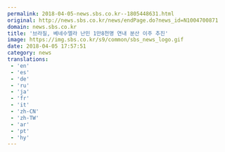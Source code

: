 ```yaml
---
permalink: 2018-04-05-news.sbs.co.kr--1805448631.html
original: http://news.sbs.co.kr/news/endPage.do?news_id=N1004700871
domain: news.sbs.co.kr
title: '브라질, 베네수엘라 난민 1만8천명 연내 분산 이주 추진'
image: https://img.sbs.co.kr/s9/common/sbs_news_logo.gif
date: 2018-04-05 17:57:51
category: news
translations: 
 - 'en'
 - 'es'
 - 'de'
 - 'ru'
 - 'ja'
 - 'fr'
 - 'it'
 - 'zh-CN'
 - 'zh-TW'
 - 'ar'
 - 'pt'
 - 'hy'
---
```


